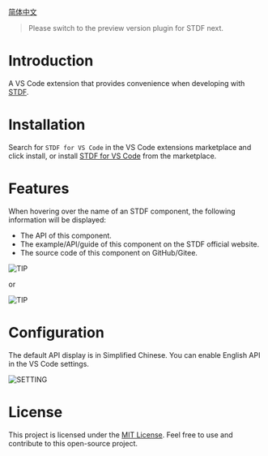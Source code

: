 [简体中文](https://github.com/any-tdf/stdf/blob/main/packages/vscode-extension/README_CN.md)

> Please switch to the preview version plugin for STDF next.

# Introduction

A VS Code extension that provides convenience when developing with [STDF](https://stdf.design).

# Installation

Search for `STDF for VS Code` in the VS Code extensions marketplace and click install, or install [STDF for VS Code](https://marketplace.visualstudio.com/items?itemName=STDF.stdf-vscode-extension) from the marketplace.

# Features

When hovering over the name of an STDF component, the following information will be displayed:

- The API of this component.
- The example/API/guide of this component on the STDF official website.
- The source code of this component on GitHub/Gitee.

![TIP](https://stdf.design/assets/vscode/tip.png)

or

![TIP](https://stdf.design/assets/vscode/tip2.png)

# Configuration

The default API display is in Simplified Chinese. You can enable English API in the VS Code settings.

![SETTING](https://stdf.design/assets/vscode/setting.png)

# License

This project is licensed under the [MIT License](https://github.com/any-tdf/stdf/blob/main/LICENSE). Feel free to use and contribute to this open-source project.
